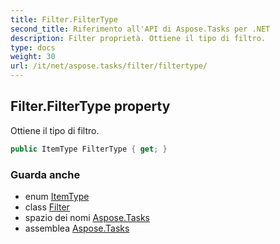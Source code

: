 ```yaml
---
title: Filter.FilterType
second_title: Riferimento all'API di Aspose.Tasks per .NET
description: Filter proprietà. Ottiene il tipo di filtro.
type: docs
weight: 30
url: /it/net/aspose.tasks/filter/filtertype/
---
```

## Filter.FilterType property

Ottiene il tipo di filtro.

```csharp
public ItemType FilterType { get; }
```

### Guarda anche

* enum [ItemType](../../itemtype/)
* class [Filter](../)
* spazio dei nomi [Aspose.Tasks](../../filter/)
* assemblea [Aspose.Tasks](../../../)


